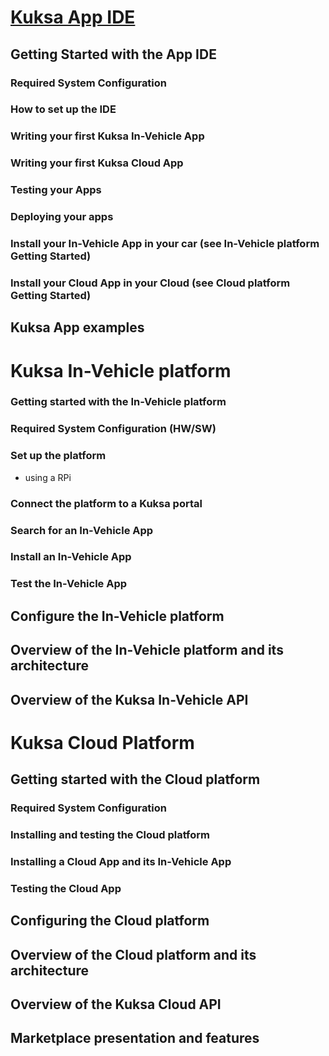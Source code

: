 # [Kuksa App IDE](./DraftVersion_0.2.md#kuksa-app-ide)
## Getting Started with the App IDE
### Required System Configuration
### How to set up the IDE
### Writing your first Kuksa In-Vehicle App
### Writing your first Kuksa Cloud App
### Testing your Apps
### Deploying your apps
### Install your In-Vehicle App in your car (see In-Vehicle platform Getting Started)
### Install your Cloud App in your Cloud (see Cloud platform Getting Started)
## Kuksa App examples

# Kuksa In-Vehicle platform
### Getting started with the In-Vehicle platform
### Required System Configuration (HW/SW)
### Set up the platform
- using a RPi
### Connect the platform to a Kuksa portal
### Search for an In-Vehicle App
### Install an In-Vehicle App
### Test the In-Vehicle App
## Configure the In-Vehicle platform
## Overview of the In-Vehicle platform and its architecture
## Overview of the Kuksa In-Vehicle API

# Kuksa Cloud Platform
## Getting started with the Cloud platform
### Required System Configuration
### Installing and testing the Cloud platform
### Installing a Cloud App and its In-Vehicle App
### Testing the Cloud App
## Configuring the Cloud platform
## Overview of the Cloud platform and its architecture
## Overview of the Kuksa Cloud API
## Marketplace presentation and features
